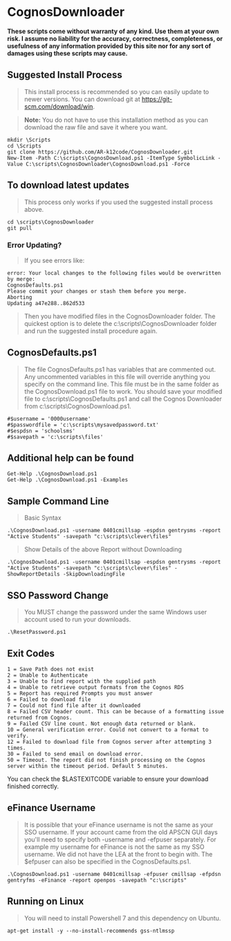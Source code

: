 # CognosDownloader

**These scripts come without warranty of any kind. Use them at your own risk. I assume no liability for the accuracy, correctness, completeness, or usefulness of any information provided by this site nor for any sort of damages using these scripts may cause.**

## Suggested Install Process
> This install process is recommended so you can easily update to newer versions. You can download git at https://git-scm.com/download/win.

> **Note:** You do not have to use this installation method as you can download the raw file and save it where you want.
````
mkdir \Scripts
cd \Scripts
git clone https://github.com/AR-k12code/CognosDownloader.git
New-Item -Path C:\scripts\CognosDownload.ps1 -ItemType SymbolicLink -Value C:\scripts\CognosDownloader\CognosDownload.ps1 -Force
````

## To download latest updates
> This process only works if you used the suggested install process above.
````
cd \scripts\CognosDownloader
git pull
````

### Error Updating?
> If you see errors like:
````
error: Your local changes to the following files would be overwritten by merge:
CognosDefaults.ps1
Please commit your changes or stash them before you merge.
Aborting
Updating a47e288..862d533
````
>Then you have modified files in the CognosDownloader folder. The quickest option is to delete the c:\scripts\CognosDownloader folder and run the suggested install procedure again.

## CognosDefaults.ps1
>The file CognosDefaults.ps1 has variables that are commented out. Any uncommented variables in this file will override anything you specify on the command line. This file must be in the same folder as the CognosDownload.ps1 file to work. You should save your modified file to c:\scripts\CognosDefaults.ps1 and call the Cognos Downloader from c:\scripts\CognosDownload.ps1.
````
#$username = '0000username'
#$passwordfile = 'c:\scripts\mysavedpassword.txt'
#$espdsn = 'schoolsms'
#$savepath = 'c:\scripts\files'
````

## Additional help can be found
````
Get-Help .\CognosDownload.ps1
Get-Help .\CognosDownload.ps1 -Examples
````

## Sample Command Line
> Basic Syntax
````
.\CognosDownload.ps1 -username 0401cmillsap -espdsn gentrysms -report "Active Students" -savepath "c:\scripts\clever\files"
````

> Show Details of the above Report without Downloading
````
.\CognosDownload.ps1 -username 0401cmillsap -espdsn gentrysms -report "Active Students" -savepath "c:\scripts\clever\files" -ShowReportDetails -SkipDownloadingFile
````

## SSO Password Change
> You MUST change the password under the same Windows user account used to run your downloads.
````
.\ResetPassword.ps1
````

## Exit Codes
````
1 = Save Path does not exist
2 = Unable to Authenticate
3 = Unable to find report with the supplied path
4 = Unable to retrieve output formats from the Cognos RDS
5 = Report has required Prompts you must answer
6 = Failed to download file
7 = Could not find file after it downloaded
8 = Failed CSV header count. This can be because of a formatting issue returned from Cognos.
9 = Failed CSV line count. Not enough data returned or blank.
10 = General verification error. Could not convert to a format to verify.
12 = Failed to download file from Cognos server after attempting 3 times.
30 = Failed to send email on download error.
50 = Timeout. The report did not finish processing on the Cognos server within the timeout period. Default 5 minutes.
````

You can check the $LASTEXITCODE variable to ensure your download finished correctly.

## eFinance Username
> It is possible that your eFinance username is not the same as your SSO username. If your account came from the old APSCN GUI days you'll need to specify both -username and -efpuser separately. For example my username for eFinance is not the same as my SSO username. We did not have the LEA at the front to begin with. The $efpuser can also be specified in the CognosDefaults.ps1.
````
.\CognosDownload.ps1 -username 0401cmillsap -efpuser cmillsap -efpdsn gentryfms -eFinance -report openpos -savepath "c:\scripts"
````

## Running on Linux
> You will need to install Powershell 7 and this dependency on Ubuntu.
````
apt-get install -y --no-install-recommends gss-ntlmssp
````